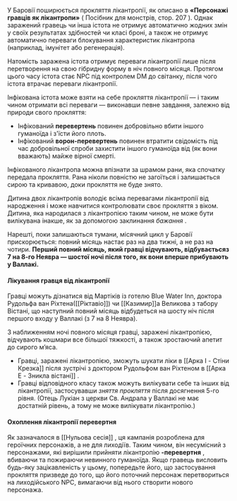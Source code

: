 У Баровії поширюється прокляття лікантропії, як описано в **«Персонажі гравців як лікантропи»** ( Посібник для монстрів, стор. 207 ). Однак заражений гравець чи інша істота не отримує автоматично жодних змін у своїх результатах здібностей чи класі броні, а також не отримує автоматично переваги блокування характеристик лікантропа (наприклад, імунітет або регенерація).

Натомість заражена істота отримує переваги лікантропії лише після перетворення на свою гібридну форму в ніч повного місяця. Протягом цього часу істота стає NPC під контролем DM до світанку, після чого істота втрачає переваги лікантропії.

Інфікована істота може взяти на себе прокляття лікантропії — і таким чином отримати всі переваги — виконавши певне завдання, залежно від природи свого прокляття:

- Інфікований **перевертень** повинен добровільно вбити іншого гуманоїда і з'їсти його плоть.
- Інфікований **ворон-перевертень** повинен втратити свідомість під час добровільної спроби захистити іншого гуманоїда від (як вони вважають) майже вірної смерті.

Інфікованого лікантропа можна впізнати за шрамом рани, яка спочатку передала прокляття. Рана ніколи повністю не загоїться і залишається сирою та кривавою, доки прокляття не буде знято.

Дитина двох лікантропів володіє всіма перевагами лікантропії від народження і може навчитися контролювати своє прокляття з віком. Дитина, яка народилася з лікантропією таким чином, не може бути вилікувана інакше, як за допомогою заклинання _бажання_ .

Нарешті, поки залишаються тумани, місячний цикл у Баровії прискорюється: повний місяць настає раз на два тижні, а не раз на чотири. **Перший повний місяць, який гравці відчувають, відбуваєтьсяз 7 на 8-го Неявра — шостої ночі після того, як вони вперше прибувають у Валлакі.**

#### Лікування гравця від лікантропії

Гравці можуть дізнатися від Мартіків із готелю Blue Water Inn, доктора Рудольфа ван Ріхтена([[Ріктавіо]]) чи [[Казимир]]а Великова з табору Вістані, що наступний повний місяць відбудеться на шосту ніч після першого входу у Валлакі (з 7 на 8 Неявра). 

З наближенням ночі повного місяця гравці, заражені лікантропією, відчувають кошмари все більшої тяжкості, а також зростаючий апетит до сирого м’яса.

- Гравці, заражені лікантропією, зможуть шукати ліки в [[Арка I - Стіни Крезка]] після зустрічі з доктором Рудольфом ван Ріхтеном в [[Арка E - Зникла вістані]] . 
- Гравці відповідного класу також можуть вилікувати себе та інших від лікантропії, застосувавши _зняття прокляття_ після досягнення 5-го рівня. (Отець Лукіан з церкви Св. Андрала у Валлакі не має достатній рівень, а тому не може вилікувати лікантропію.)
#### Охоплення лікантропії перевертня

Як зазначалося в [[Нульова сесія]] , ця кампанія розроблена для героїчних персонажів, а не для лиходіїв. Таким чином, він несумісний з персонажами, які вирішили прийняти лікантропію **-перевертня** , вбиваючи та пожираючи невинного гуманоїда. Якщо гравець висловить будь-яку зацікавленість у цьому, попередьте його, що застосування прокляття призведе до того, що його поточний персонаж перетвориться на лиходійського NPC, вимагаючи від нього створити нового персонажа.